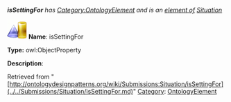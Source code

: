 ___isSettingFor__ has [Category:OntologyElement](../../Category/OntologyElement.md "Category:OntologyElement") and is an [element of](../../Property/ElementOf.md "Property:ElementOf") [Situation](../../Submissions/Situation.md "Submissions:Situation")_


  




[![ObjectProperty](../../images/thumb/c/c3/ObjectProperty.gif/45px-ObjectProperty.gif)](../../Image/ObjectProperty.gif.md "ObjectProperty")
__Name__: isSettingFor 


__Type:__ owl:ObjectProperty 


__Description__: 





Retrieved from "[http://ontologydesignpatterns.org/wiki/Submissions:Situation/isSettingFor](../../Submissions/Situation/isSettingFor.md)"
 [Category](http://ontologydesignpatterns.org/wiki/Special:Categories "Special:Categories"): [OntologyElement](../../Category/OntologyElement.md "Category:OntologyElement")